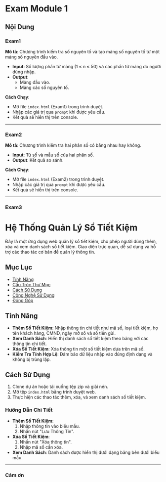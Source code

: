 
# Exam Module 1

## Nội Dung

### Exam1

**Mô tả**: Chương trình kiểm tra số nguyên tố và tạo mảng số nguyên tố từ một mảng số nguyên đầu vào.

- **Input**: Số lượng phần tử mảng (1 ≤ n ≤ 50) và các phần tử mảng do người dùng nhập.
- **Output**: 
  - Mảng đầu vào.
  - Mảng các số nguyên tố.

**Cách Chạy**:
- Mở file `index.html` (Exam1) trong trình duyệt.
- Nhập các giá trị qua `prompt` khi được yêu cầu.
- Kết quả sẽ hiển thị trên console.

---

### Exam2

**Mô tả**: Chương trình kiểm tra hai phân số có bằng nhau hay không.

- **Input**: Tử số và mẫu số của hai phân số.
- **Output**: Kết quả so sánh.

**Cách Chạy**:
- Mở file `index.html` (Exam2) trong trình duyệt.
- Nhập các giá trị qua `prompt` khi được yêu cầu.
- Kết quả sẽ hiển thị trên console.

---

### Exam3

# Hệ Thống Quản Lý Sổ Tiết Kiệm

Đây là một ứng dụng web quản lý sổ tiết kiệm, cho phép người dùng thêm, xóa và xem danh sách sổ tiết kiệm. Giao diện trực quan, dễ sử dụng và hỗ trợ các thao tác cơ bản để quản lý thông tin.

## Mục Lục

- [Tính Năng](#tính-năng)
- [Cấu Trúc Thư Mục](#cấu-trúc-thư-mục)
- [Cách Sử Dụng](#cách-sử-dụng)
- [Công Nghệ Sử Dụng](#công-nghệ-sử-dụng)
- [Đóng Góp](#đóng-góp)

## Tính Năng

- **Thêm Sổ Tiết Kiệm**: Nhập thông tin chi tiết như mã sổ, loại tiết kiệm, họ tên khách hàng, CMND, ngày mở sổ và số tiền gửi.
- **Xem Danh Sách**: Hiển thị danh sách sổ tiết kiệm theo bảng với các thông tin chi tiết.
- **Xóa Sổ Tiết Kiệm**: Xóa thông tin một sổ tiết kiệm dựa trên mã sổ.
- **Kiểm Tra Tính Hợp Lệ**: Đảm bảo dữ liệu nhập vào đúng định dạng và không bị trùng lặp.

## Cách Sử Dụng

1. Clone dự án hoặc tải xuống tệp zip và giải nén.
2. Mở tệp `index.html` bằng trình duyệt web.
3. Thực hiện các thao tác thêm, xóa, và xem danh sách sổ tiết kiệm.

### Hướng Dẫn Chi Tiết

- **Thêm Sổ Tiết Kiệm**:
  1. Nhập thông tin vào biểu mẫu.
  2. Nhấn nút "Lưu Thông Tin".
- **Xóa Sổ Tiết Kiệm**:
  1. Nhấn nút "Xóa thông tin".
  2. Nhập mã sổ cần xóa.
- **Xem Danh Sách**:
  Danh sách được hiển thị dưới dạng bảng bên dưới biểu mẫu.

---

### Cảm ơn